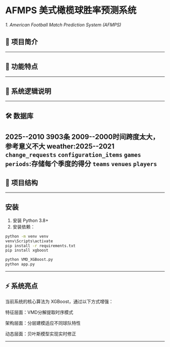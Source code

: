 # AFMPS 美式橄榄球胜率预测系统
_1.	American Football Match Prediction System (AFMPS)_

## 📝 项目简介

---
## 🚀 功能特点

---
## 📌 系统逻辑说明

---
## 🛠️ 数据库
**2025--2010** 3903条  2009--2000时间跨度太大，参考意义不大
weather:2025--2021
`change_requests`
`configuration_items`
`games`
`periods`:存储每个季度的得分
`teams`
`venues`
`players`
---
## 📁 项目结构

---

## 安装

1. 安装 Python 3.8+
2. 安装依赖：

```bash
python -m venv venv
venv\Scripts\activate
pip install -r requirements.txt
pip install xgboost
```
```cmd
python VMD_XGBoost.py
python app.py
```

---
## ⚡ 系统亮点
当前系统的核心算法为 XGBoost，通过以下方式增强：

特征层面：VMD分解提取时序模式

架构层面：分层建模适应不同球队特性

动态层面：贝叶斯模型实现实时修正

---
